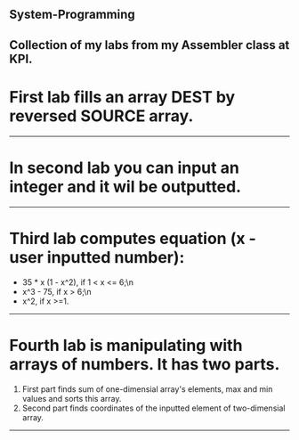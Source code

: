 ## System-Programming
Collection of my labs from my Assembler class at KPI.
---------------------------------------------------------------
# First lab fills an array DEST by reversed SOURCE array.
---------------------------------------------------------------
# In second lab you can input an integer and it wil be outputted.
---------------------------------------------------------------
# Third lab computes  equation (x - user inputted number):
* 35 * x (1 - x^2), if 1 < x <= 6;\n
* x^3 - 75, if x > 6;\n
* x^2, if x >=1.
----------------------------------------------------
# Fourth lab is manipulating with arrays of numbers. It has two parts.
1. First part finds sum of one-dimensial array's elements, max and min values and sorts this array.
2. Second part finds coordinates of the inputted element of two-dimensial array.
------------------------------------------  